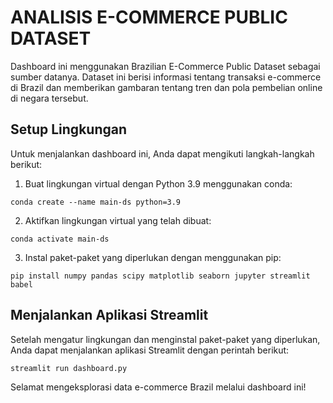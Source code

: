 # ANALISIS E-COMMERCE PUBLIC DATASET

Dashboard ini menggunakan Brazilian E-Commerce Public Dataset sebagai sumber datanya. Dataset ini berisi informasi tentang transaksi e-commerce di Brazil dan memberikan gambaran tentang tren dan pola pembelian online di negara tersebut.

## Setup Lingkungan
Untuk menjalankan dashboard ini, Anda dapat mengikuti langkah-langkah berikut:

1. Buat lingkungan virtual dengan Python 3.9 menggunakan conda:
```
conda create --name main-ds python=3.9
```
2. Aktifkan lingkungan virtual yang telah dibuat:
```
conda activate main-ds
```
3. Instal paket-paket yang diperlukan dengan menggunakan pip:
```
pip install numpy pandas scipy matplotlib seaborn jupyter streamlit babel
```

## Menjalankan Aplikasi Streamlit
Setelah mengatur lingkungan dan menginstal paket-paket yang diperlukan, Anda dapat menjalankan aplikasi Streamlit dengan perintah berikut:

```
streamlit run dashboard.py
```

Selamat mengeksplorasi data e-commerce Brazil melalui dashboard ini!




